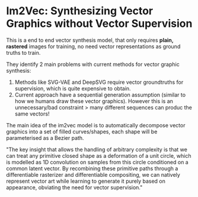 # Im2Vec: Synthesizing Vector Graphics without Vector Supervision

This is a end to end vector synthesis model, that only requires **plain, rastered** images for training, no need vector representations as ground truths to train.

They identify 2 main problems with current methods for vector graphic synthesis:
1. Methods like SVG-VAE and DeepSVG require vector groundtruths for supervision, which is quite expensive to obtain.
2. Current approach have a sequential generation assumption (similar to how we humans draw these vector graphics). However this is an unnecessary/bad constraint > many different sequences can produc the same vectors!

The main idea of the im2vec model is to automatically decompose vector graphics into a set of filled curves/shapes, each shape will be parameterised as a Bezier path.

"The key insight that allows the handling of arbitrary complexity is that we can treat any primitive closed shape as a deformation of a unit circle, which is modelled as 1D convolution
on samples from this circle conditioned on a common latent vector. By recombining these primitive paths through a differentiable rasterizer and differentiable
compositing, we can natively represent vector art while learning to generate it purely based on appearance, obviating the need for vector supervision."